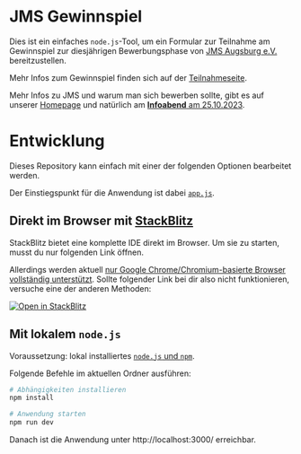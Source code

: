 # JMS Gewinnspiel

Dies ist ein einfaches `node.js`-Tool, um ein Formular zur Teilnahme am Gewinnspiel
zur diesjährigen Bewerbungsphase von [JMS Augsburg e.V.](https://jms-augsburg.de/)
bereitzustellen.

Mehr Infos zum Gewinnspiel finden sich auf der [Teilnahmeseite](https://gewinnspiel.jms-augsburg.de).

Mehr Infos zu JMS und warum man sich bewerben sollte, gibt es auf unserer [Homepage](https://jms-augsburg.de/studierende/)
und natürlich am [**Infoabend** am 25.10.2023](https://jms-augsburg.de/studierende/#:~:text=Infoabend.).


# Entwicklung

Dieses Repository kann einfach mit einer der folgenden Optionen bearbeitet werden.

Der Einstiegspunkt für die Anwendung ist dabei [`app.js`](app.js).

## Direkt im Browser mit [StackBlitz](https://stackblitz.com/)

StackBlitz bietet eine komplette IDE direkt im Browser. Um sie zu starten, musst du nur folgenden Link öffnen.

Allerdings werden aktuell [nur Google Chrome/Chromium-basierte Browser vollständig unterstützt](https://developer.stackblitz.com/platform/webcontainers/browser-support).
Sollte folgender Link bei dir also nicht funktionieren, versuche eine der anderen Methoden:

[![Open in StackBlitz](https://developer.stackblitz.com/img/open_in_stackblitz.svg)](https://stackblitz.com/~/github.com/JMS-Augsburg/gewinnspiel)

## Mit lokalem `node.js`

Voraussetzung: lokal installiertes [`node.js` und `npm`](https://nodejs.org/).

Folgende Befehle im aktuellen Ordner ausführen:
~~~sh
# Abhängigkeiten installieren
npm install

# Anwendung starten
npm run dev
~~~

Danach ist die Anwendung unter http://localhost:3000/ erreichbar.
